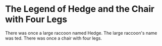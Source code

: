 # The Legend of Hedge and the Chair with Four Legs

There was once a large raccoon named Hedge.
The large raccoon's name was ted.
There was once a chair with four legs.
